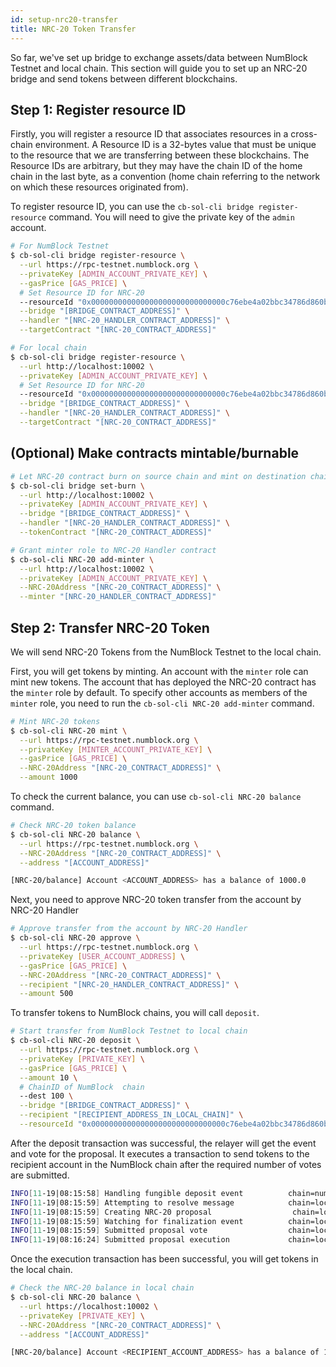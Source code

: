 ```yaml
---
id: setup-nrc20-transfer
title: NRC-20 Token Transfer
---
```


So far, we've set up bridge to exchange assets/data between NumBlock Testnet and local chain. This section will guide you to set up an NRC-20 bridge and send tokens between different blockchains.

## Step 1: Register resource ID

Firstly, you will register a resource ID that associates resources in a cross-chain environment. A Resource ID is a 32-bytes value that must be unique to the resource that we are transferring between these blockchains. The Resource IDs are arbitrary, but they may have the chain ID of the home chain in the last byte, as a convention (home chain referring to the network on which these resources originated from).

To register resource ID, you can use the `cb-sol-cli bridge register-resource` command. You will need to give the private key of the `admin` account.

```bash
# For NumBlock Testnet
$ cb-sol-cli bridge register-resource \
  --url https://rpc-testnet.numblock.org \
  --privateKey [ADMIN_ACCOUNT_PRIVATE_KEY] \
  --gasPrice [GAS_PRICE] \
  # Set Resource ID for NRC-20
  --resourceId "0x000000000000000000000000000000c76ebe4a02bbc34786d860b355f5a5ce00" \
  --bridge "[BRIDGE_CONTRACT_ADDRESS]" \
  --handler "[NRC-20_HANDLER_CONTRACT_ADDRESS]" \
  --targetContract "[NRC-20_CONTRACT_ADDRESS]" 

# For local chain
$ cb-sol-cli bridge register-resource \
  --url http://localhost:10002 \
  --privateKey [ADMIN_ACCOUNT_PRIVATE_KEY] \
  # Set Resource ID for NRC-20
  --resourceId "0x000000000000000000000000000000c76ebe4a02bbc34786d860b355f5a5ce00" \
  --bridge "[BRIDGE_CONTRACT_ADDRESS]" \
  --handler "[NRC-20_HANDLER_CONTRACT_ADDRESS]" \
  --targetContract "[NRC-20_CONTRACT_ADDRESS]"
```

## (Optional) Make contracts mintable/burnable


```bash
# Let NRC-20 contract burn on source chain and mint on destination chain
$ cb-sol-cli bridge set-burn \
  --url http://localhost:10002 \
  --privateKey [ADMIN_ACCOUNT_PRIVATE_KEY] \
  --bridge "[BRIDGE_CONTRACT_ADDRESS]" \
  --handler "[NRC-20_HANDLER_CONTRACT_ADDRESS]" \
  --tokenContract "[NRC-20_CONTRACT_ADDRESS]"

# Grant minter role to NRC-20 Handler contract
$ cb-sol-cli NRC-20 add-minter \
  --url http://localhost:10002 \
  --privateKey [ADMIN_ACCOUNT_PRIVATE_KEY] \
  --NRC-20Address "[NRC-20_CONTRACT_ADDRESS]" \
  --minter "[NRC-20_HANDLER_CONTRACT_ADDRESS]"
```

## Step 2: Transfer NRC-20 Token

We will send NRC-20 Tokens from the NumBlock Testnet to the local chain.

First, you will get tokens by minting. An account with the `minter` role can mint new tokens. The account that has deployed the NRC-20 contract has the `minter` role by default. To specify other accounts as members of the `minter` role, you need to run the `cb-sol-cli NRC-20 add-minter` command.

```bash
# Mint NRC-20 tokens
$ cb-sol-cli NRC-20 mint \
  --url https://rpc-testnet.numblock.org \
  --privateKey [MINTER_ACCOUNT_PRIVATE_KEY] \
  --gasPrice [GAS_PRICE] \
  --NRC-20Address "[NRC-20_CONTRACT_ADDRESS]" \
  --amount 1000
```

To check the current balance, you can use `cb-sol-cli NRC-20 balance` command.

```bash
# Check NRC-20 token balance
$ cb-sol-cli NRC-20 balance \
  --url https://rpc-testnet.numblock.org \
  --NRC-20Address "[NRC-20_CONTRACT_ADDRESS]" \
  --address "[ACCOUNT_ADDRESS]"

[NRC-20/balance] Account <ACCOUNT_ADDRESS> has a balance of 1000.0
```

Next, you need to approve NRC-20 token transfer from the account by NRC-20 Handler

```bash
# Approve transfer from the account by NRC-20 Handler
$ cb-sol-cli NRC-20 approve \
  --url https://rpc-testnet.numblock.org \
  --privateKey [USER_ACCOUNT_ADDRESS] \
  --gasPrice [GAS_PRICE] \
  --NRC-20Address "[NRC-20_CONTRACT_ADDRESS]" \
  --recipient "[NRC-20_HANDLER_CONTRACT_ADDRESS]" \
  --amount 500
```

To transfer tokens to NumBlock  chains, you will call `deposit`.

```bash
# Start transfer from NumBlock Testnet to local chain
$ cb-sol-cli NRC-20 deposit \
  --url https://rpc-testnet.numblock.org \
  --privateKey [PRIVATE_KEY] \
  --gasPrice [GAS_PRICE] \
  --amount 10 \
  # ChainID of NumBlock  chain
  --dest 100 \
  --bridge "[BRIDGE_CONTRACT_ADDRESS]" \
  --recipient "[RECIPIENT_ADDRESS_IN_LOCAL_CHAIN]" \
  --resourceId "0x000000000000000000000000000000c76ebe4a02bbc34786d860b355f5a5ce00"
```

After the deposit transaction was successful, the relayer will get the event and vote for the proposal. It executes a transaction to send tokens to the recipient account in the NumBlock  chain after the required number of votes are submitted. 

```bash
INFO[11-19|08:15:58] Handling fungible deposit event          chain=numblock dest=100 nonce=1
INFO[11-19|08:15:59] Attempting to resolve message            chain=local type=FungibleTransfer src=99 dst=100 nonce=1 rId=000000000000000000000000000000c76ebe4a02bbc34786d860b355f5a5ce00
INFO[11-19|08:15:59] Creating NRC-20 proposal                  chain=local src=99 nonce=1
INFO[11-19|08:15:59] Watching for finalization event          chain=local src=99 nonce=1
INFO[11-19|08:15:59] Submitted proposal vote                  chain=local tx=0x67a97849951cdf0480e24a95f59adc65ae75da23d00b4ab22e917a2ad2fa940d src=99 depositNonce=1 gasPrice=1
INFO[11-19|08:16:24] Submitted proposal execution             chain=local tx=0x63615a775a55fcb00676a40e3c9025eeefec94d0c32ee14548891b71f8d1aad1 src=99 dst=100 nonce=1 gasPrice=5
```

Once the execution transaction has been successful, you will get tokens in the local chain.

```bash
# Check the NRC-20 balance in local chain
$ cb-sol-cli NRC-20 balance \
  --url https://localhost:10002 \
  --privateKey [PRIVATE_KEY] \
  --NRC-20Address "[NRC-20_CONTRACT_ADDRESS]" \
  --address "[ACCOUNT_ADDRESS]"

[NRC-20/balance] Account <RECIPIENT_ACCOUNT_ADDRESS> has a balance of 10.0
```
